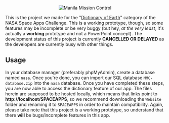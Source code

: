 <p align="center">
	<img src="https://4.bp.blogspot.com/-fpqqxYT2EG0/WWvJXy09ZGI/AAAAAAAAA84/uVHqvn8WHLMS2aVJw7Nvg8hUOXZXK82OwCLcBGAs/s500/craigslist-logo-purple.png" alt="Manila Mission Control" title="Craigslist Philippines logo"/>
</p>

This is the project we made for the "<a href="https://2017.spaceappschallenge.org/challenges/ideate-and-create/dictionary-earth/details" target="_blank">Dictionary of Earth</a>" category of the NASA Space Apps Challenge. This is a working prototype, though, so some features may be incomplete or be very buggy (but hey, *at the very least*, it's actually a **working** prototype and not a PowerPoint concept). The development status of this project is currently **CANCELLED OR DELAYED** as the developers are currently busy with other things.

## Usage
In your database manager (preferably phpMyAdmin), create a database named `nasa`. Once you're done, you can import our SQL database `MMC-database.zip` into the `nasa` database. Once you have completed these steps, you are now able to access the dictionary feature of our app. The files herein are supposed to be hosted locally, which means that links point to **http://localhost/SPACEAPPS**, so we recommend downloading the `Website` folder and renaming it to `SPACEAPPS` in order to maintain compatibility. Again, please take note that this project is a working prototype, so understand that there **will** be bugs/incomplete features in this app.
